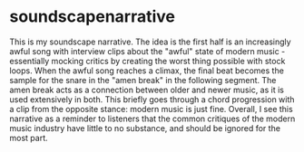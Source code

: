 # soundscapenarrative
This is my soundscape narrative. The idea is the first half is an increasingly awful song with interview clips about the "awful" state of modern music - essentially mocking critics by creating the worst thing possible with stock loops. When the awful song reaches a climax, the final beat becomes the sample for the snare in the "amen break" in the following segment. The amen break acts as a connection between older and newer music, as it is used extensively in both. This briefly goes through a chord progression with a clip from the opposite stance: modern music is just fine. Overall, I see this narrative as a reminder to listeners that the common critiques of the modern music industry have little to no substance, and should be ignored for the most part. 
